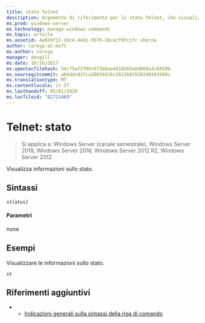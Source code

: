 ```yaml
---
title: stato Telnet
description: Argomento di riferimento per lo stato Telnet, che visualizza informazioni sullo stato.
ms.prod: windows-server
ms.technology: manage-windows-commands
ms.topic: article
ms.assetid: 4e819f11-3dc4-44d1-957b-1bcecf9fc1fc vhorne
author: coreyp-at-msft
ms.author: coreyp
manager: dongill
ms.date: 10/16/2017
ms.openlocfilehash: 54c75af3705c6f1b0ae4410265e8d869a3c8419b
ms.sourcegitcommit: ab64dc83fca28039416c26226815502d0193500c
ms.translationtype: MT
ms.contentlocale: it-IT
ms.lasthandoff: 05/01/2020
ms.locfileid: "82721469"
---
```

# <a name="telnet-status"></a>Telnet: stato

> Si applica a: Windows Server (canale semestrale), Windows Server 2019, Windows Server 2016, Windows Server 2012 R2, Windows Server 2012

Visualizza informazioni sullo stato.   

## <a name="syntax"></a>Sintassi  
```  
st[atus]  
```  
#### <a name="parameters"></a>Parametri  
none  
## <a name="examples"></a>Esempi  
Visualizzare le informazioni sullo stato.  
```  
st  
```  
## <a name="additional-references"></a>Riferimenti aggiuntivi  
-   - [Indicazioni generali sulla sintassi della riga di comando](command-line-syntax-key.md)  
